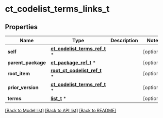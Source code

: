 # ct_codelist_terms_links_t

## Properties
Name | Type | Description | Notes
------------ | ------------- | ------------- | -------------
**self** | [**ct_codelist_terms_ref_t**](ct_codelist_terms_ref.md) \* |  | [optional] 
**parent_package** | [**ct_package_ref_t**](ct_package_ref.md) \* |  | [optional] 
**root_item** | [**root_ct_codelist_ref_t**](root_ct_codelist_ref.md) \* |  | [optional] 
**prior_version** | [**ct_codelist_terms_ref_t**](ct_codelist_terms_ref.md) \* |  | [optional] 
**terms** | [**list_t**](ct_term_ref_element.md) \* |  | [optional] 

[[Back to Model list]](../README.md#documentation-for-models) [[Back to API list]](../README.md#documentation-for-api-endpoints) [[Back to README]](../README.md)


